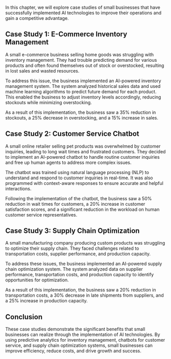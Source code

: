 

In this chapter, we will explore case studies of small businesses that have successfully implemented AI technologies to improve their operations and gain a competitive advantage.

Case Study 1: E-Commerce Inventory Management
---------------------------------------------

A small e-commerce business selling home goods was struggling with inventory management. They had trouble predicting demand for various products and often found themselves out of stock or overstocked, resulting in lost sales and wasted resources.

To address this issue, the business implemented an AI-powered inventory management system. The system analyzed historical sales data and used machine learning algorithms to predict future demand for each product. This enabled the business to adjust inventory levels accordingly, reducing stockouts while minimizing overstocking.

As a result of this implementation, the business saw a 35% reduction in stockouts, a 25% decrease in overstocking, and a 15% increase in sales.

Case Study 2: Customer Service Chatbot
--------------------------------------

A small online retailer selling pet products was overwhelmed by customer inquiries, leading to long wait times and frustrated customers. They decided to implement an AI-powered chatbot to handle routine customer inquiries and free up human agents to address more complex issues.

The chatbot was trained using natural language processing (NLP) to understand and respond to customer inquiries in real-time. It was also programmed with context-aware responses to ensure accurate and helpful interactions.

Following the implementation of the chatbot, the business saw a 50% reduction in wait times for customers, a 20% increase in customer satisfaction scores, and a significant reduction in the workload on human customer service representatives.

Case Study 3: Supply Chain Optimization
---------------------------------------

A small manufacturing company producing custom products was struggling to optimize their supply chain. They faced challenges related to transportation costs, supplier performance, and production capacity.

To address these issues, the business implemented an AI-powered supply chain optimization system. The system analyzed data on supplier performance, transportation costs, and production capacity to identify opportunities for optimization.

As a result of this implementation, the business saw a 20% reduction in transportation costs, a 30% decrease in late shipments from suppliers, and a 25% increase in production capacity.

Conclusion
----------

These case studies demonstrate the significant benefits that small businesses can realize through the implementation of AI technologies. By using predictive analytics for inventory management, chatbots for customer service, and supply chain optimization systems, small businesses can improve efficiency, reduce costs, and drive growth and success.
